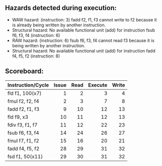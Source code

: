 ## Hazards detected during execution:
- WAW hazard: (instruction: 3) fadd f2, f1, f3 cannot write to f2 because it is already being written by another instruction.
- Structural hazard: No available functional unit (add) for instruction fsub f6, f3, f4 (instruction: 6)
- RAW hazard: (instruction: 6) fsub f6, f3, f4 cannot read f3 because it is being written by another instruction.
- Structural hazard: No available functional unit (add) for instruction fadd f4, f5, f2 (instruction: 8)

## Scoreboard:
| Instruction/Cycle   |   Issue |   Read |   Execute |   Write |
|:--------------------|--------:|-------:|----------:|--------:|
| fld f1, 100(x7)     |       1 |      2 |         3 |       4 |
| fmul f2, f2, f4     |       2 |      3 |         7 |       8 |
| fadd f2, f1, f3     |       9 |     10 |        12 |      13 |
| fld f9, x3          |      10 |     11 |        12 |      13 |
| fdiv f3, f1, f7     |      11 |     12 |        22 |      23 |
| fsub f6, f3, f4     |      14 |     24 |        26 |      27 |
| fmul f7, f1, f2     |      15 |     16 |        20 |      21 |
| fadd f4, f5, f2     |      28 |     29 |        31 |      32 |
| fsd f1, 50(x11)     |      29 |     30 |        31 |      32 |
